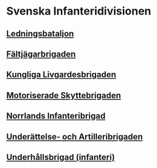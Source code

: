 # Svenska Infanteridivisionen

## [Ledningsbataljon](/Bataljoner/Ledningsbataljon(infanteri).md)

## [Fältjägarbrigaden](/Brigader/Fältjägarbrigaden.md)

## [Kungliga Livgardesbrigaden](/Brigader/Kungliga%20Livgardesbrigaden.md)

## [Motoriserade Skyttebrigaden](/Brigader/Motoriserade%20Skyttebrigaden.md)

## [Norrlands Infanteribrigad](/Brigader/Norrlands%20Infanteribrigad.md)

## [Underättelse- och Artilleribrigaden](/Brigader/Underättelse-%20och%20Artilleribrigaden.md)

## [Underhållsbrigad (infanteri)](/Brigader/Underhållsbrigad%20(infanteri).md)
